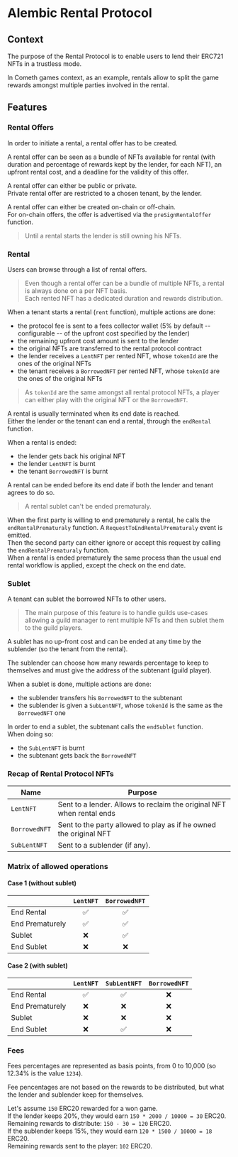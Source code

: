 
# Alembic Rental Protocol

## Context

The purpose of the Rental Protocol is to enable users to lend their ERC721 NFTs in a
trustless mode.

In Cometh games context, as an example, rentals allow to split the game rewards
amongst multiple parties involved in the rental.

## Features

### Rental Offers

In order to initiate a rental, a rental offer has to be created.

A rental offer can be seen as a bundle of NFTs available for rental (with duration and
percentage of rewards kept by the lender, for each NFT), an upfront rental cost, and a
deadline for the validity of this offer.

A rental offer can either be public or private.\
Private rental offer are restricted to a chosen tenant, by the lender.

A rental offer can either be created on-chain or off-chain.\
For on-chain offers, the offer is advertised via the `preSignRentalOffer` function.

> Until a rental starts the lender is still owning his NFTs.

### Rental

Users can browse through a list of rental offers.

> Even though a rental offer can be a bundle of multiple NFTs, a rental is always
  done on a per NFT basis.\
	Each rented NFT has a dedicated duration and rewards distribution.

When a tenant starts a rental (`rent` function), multiple actions are done:
- the protocol fee is sent to a fees collector wallet
  (5% by default -- configurable -- of the upfront cost specified by the lender)
- the remaining upfront cost amount is sent to the lender
- the original NFTs are transferred to the rental protocol contract
- the lender receives a `LentNFT` per rented NFT,
  whose `tokenId` are the ones of the original NFTs
- the tenant receives a `BorrowedNFT` per rented NFT,
  whose `tokenId` are the ones of the original NFTs

> As `tokenId` are the same amongst all rental protocol NFTs, a player can either play
  with the original NFT or the `BorrowedNFT`.

A rental is usually terminated when its end date is reached.\
Either the lender or the tenant can end a rental, through the `endRental` function.

When a rental is ended:
- the lender gets back his original NFT
- the lender `LentNFT` is burnt
- the tenant `BorrowedNFT` is burnt

A rental can be ended before its end date if both the lender and tenant agrees to do
so.
> A rental sublet can't be ended prematuraly.

When the first party is willing to end prematurely a rental, he calls the
`endRentalPrematuraly` function. A `RequestToEndRentalPrematuraly` event is emitted.\
Then the second party can either ignore or accept this request by calling the
`endRentalPrematuraly` function.\
When a rental is ended prematurely the same process than the usual end rental workflow
is applied, except the check on the end date.

### Sublet

A tenant can sublet the borrowed NFTs to other users.

> The main purpose of this feature is to handle guilds use-cases allowing a guild
  manager to rent multiple NFTs and then sublet them to the guild players.

A sublet has no up-front cost and can be ended at any time by the sublender
(so the tenant from the rental).

The sublender can choose how many rewards percentage to keep to themselves and must
give the address of the subtenant (guild player).

When a sublet is done, multiple actions are done:
- the sublender transfers his `BorrowedNFT` to the subtenant
- the sublender is given a `SubLentNFT`, whose `tokenId` is the same as the
  `BorrowedNFT` one

In order to end a sublet, the subtenant calls the `endSublet` function.\
When doing so:
- the `SubLentNFT` is burnt
- the subtenant gets back the `BorrowedNFT`

### Recap of Rental Protocol NFTs
| Name          | Purpose
| ------------- | -------
| `LentNFT`     | Sent to a lender. Allows to reclaim the original NFT when rental ends
| `BorrowedNFT` | Sent to the party allowed to play as if he owned the original NFT
| `SubLentNFT`  | Sent to a sublender (if any).

### Matrix of allowed operations

#### Case 1 (without sublet)

|                 | `LentNFT` | `BorrowedNFT` |
| --------------- | :-------: | :-----------: |
| End Rental      | ✅        | ✅            |
| End Prematurely | ✅        | ✅            |
| Sublet          | ❌        | ✅            |
| End Sublet      | ❌        | ❌            |

#### Case 2 (with sublet)

|                 | `LentNFT` | `SubLentNFT` | `BorrowedNFT` |
|-----------------| :-------: | :----------: | :-----------: |
| End Rental      | ✅        | ✅           | ❌             |
| End Prematurely | ❌        | ❌           | ❌             |
| Sublet          | ❌        | ❌           | ❌             |
| End Sublet      | ❌        | ✅           | ❌             |

### Fees

Fees percentages are represented as basis points, from 0 to 10,000 (so 12.34% is the
value `1234`).

Fee pencentages are not based on the rewards to be distributed, but what the lender
and sublender keep for themselves.

Let's assume `150` ERC20 rewarded for a won game.\
If the lender keeps 20%, they would earn `150 * 2000 / 10000 = 30` ERC20.\
Remaining rewards to distribute: `150 - 30 = 120` ERC20.\
If the sublender keeps 15%, they would earn `120 * 1500 / 10000 = 18` ERC20.\
Remaining rewards sent to the player: `102` ERC20.
